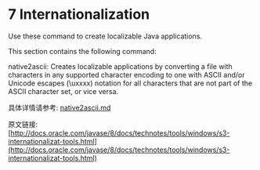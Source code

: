 # 7 Internationalization

Use these command to create localizable Java applications.

This section contains the following command:

native2ascii: Creates localizable applications by converting a file with characters in any supported character encoding to one with ASCII and/or Unicode escapes (\uxxxx) notation for all characters that are not part of the ASCII character set, or vice versa.

具体详情请参考: [native2ascii.md](native2ascii.md)


原文链接: [http://docs.oracle.com/javase/8/docs/technotes/tools/windows/s3-internationalizat-tools.html](http://docs.oracle.com/javase/8/docs/technotes/tools/windows/s3-internationalizat-tools.html)

